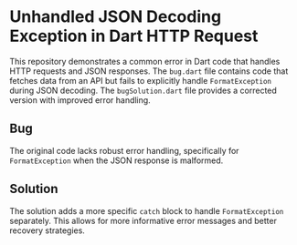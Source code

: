 # Unhandled JSON Decoding Exception in Dart HTTP Request

This repository demonstrates a common error in Dart code that handles HTTP requests and JSON responses. The `bug.dart` file contains code that fetches data from an API but fails to explicitly handle `FormatException` during JSON decoding.  The `bugSolution.dart` file provides a corrected version with improved error handling.

## Bug
The original code lacks robust error handling, specifically for `FormatException` when the JSON response is malformed.

## Solution
The solution adds a more specific `catch` block to handle `FormatException` separately. This allows for more informative error messages and better recovery strategies.